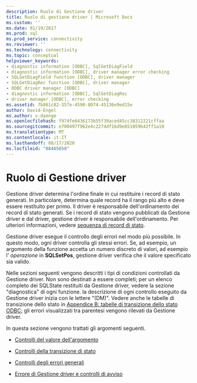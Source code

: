 ```yaml
---
description: Ruolo di Gestione driver
title: Ruolo di gestione driver | Microsoft Docs
ms.custom: ''
ms.date: 01/19/2017
ms.prod: sql
ms.prod_service: connectivity
ms.reviewer: ''
ms.technology: connectivity
ms.topic: conceptual
helpviewer_keywords:
- diagnostic information [ODBC], SqlGetDiagField
- diagnostic information [ODBC], driver manager error checking
- SQLGetDiagField function [ODBC], driver manager
- SQLGetDiagRec function [ODBC], driver manager
- ODBC driver manager [ODBC]
- diagnostic information [ODBC], SqlGetDiagRec
- driver manager [ODBC], error checking
ms.assetid: 7b861c82-357e-4590-8074-45136e9ed15e
author: David-Engel
ms.author: v-daenge
ms.openlocfilehash: f974fe6436173b55f39aced45cc38312221cffaa
ms.sourcegitcommit: e700497f962e4c2274df16d9e651059b42ff1a10
ms.translationtype: MT
ms.contentlocale: it-IT
ms.lasthandoff: 08/17/2020
ms.locfileid: "88465658"
---
```

# <a name="role-of-the-driver-manager"></a>Ruolo di Gestione driver
Gestione driver determina l'ordine finale in cui restituire i record di stato generati. In particolare, determina quale record ha il rango più alto e deve essere restituito per primo. Il driver è responsabile dell'ordinamento dei record di stato generati. Se i record di stato vengono pubblicati da Gestione driver e dal driver, gestione driver è responsabile dell'ordinamento. Per ulteriori informazioni, vedere [sequenza di record di stato](../../../odbc/reference/develop-app/sequence-of-status-records.md).  
  
 Gestione driver esegue il controllo degli errori nel modo più possibile. In questo modo, ogni driver controlla gli stessi errori. Se, ad esempio, un argomento della funzione accetta un numero discreto di valori, ad esempio l' *operazione* in **SQLSetPos**, gestione driver verifica che il valore specificato sia valido.  
  
 Nelle sezioni seguenti vengono descritti i tipi di condizioni controllati da Gestione driver. Non sono destinati a essere completi; per un elenco completo dei SQLState restituiti da Gestione driver, vedere la sezione "diagnostica" di ogni funzione. la descrizione di ogni controllo eseguito da Gestione driver inizia con le lettere "(DM)". Vedere anche le tabelle di transizione dello stato in [Appendice B: tabelle di transizione dello stato ODBC](../../../odbc/reference/appendixes/appendix-b-odbc-state-transition-tables.md); gli errori visualizzati tra parentesi vengono rilevati da Gestione driver.  
  
 In questa sezione vengono trattati gli argomenti seguenti.  
  
-   [Controlli del valore dell'argomento](../../../odbc/reference/develop-app/argument-value-checks.md)  
  
-   [Controlli della transizione di stato](../../../odbc/reference/develop-app/state-transition-checks.md)  
  
-   [Controlli degli errori generali](../../../odbc/reference/develop-app/general-error-checks.md)  
  
-   [Errore di Gestione driver e controlli di avviso](../../../odbc/reference/develop-app/driver-manager-error-and-warning-checks.md)
